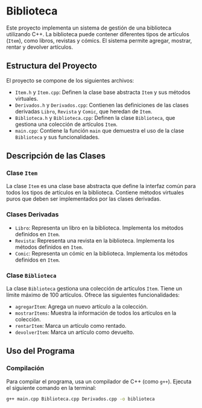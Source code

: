 # Biblioteca

Este proyecto implementa un sistema de gestión de una biblioteca utilizando C++. La biblioteca puede contener diferentes tipos de artículos (`Item`), como libros, revistas y cómics. El sistema permite agregar, mostrar, rentar y devolver artículos.

## Estructura del Proyecto

El proyecto se compone de los siguientes archivos:

- `Item.h` y `Item.cpp`: Definen la clase base abstracta `Item` y sus métodos virtuales.
- `Derivados.h` y `Derivados.cpp`: Contienen las definiciones de las clases derivadas `Libro`, `Revista` y `Comic`, que heredan de `Item`.
- `Biblioteca.h` y `Biblioteca.cpp`: Definen la clase `Biblioteca`, que gestiona una colección de artículos `Item`.
- `main.cpp`: Contiene la función `main` que demuestra el uso de la clase `Biblioteca` y sus funcionalidades.

## Descripción de las Clases

### Clase `Item`

La clase `Item` es una clase base abstracta que define la interfaz común para todos los tipos de artículos en la biblioteca. Contiene métodos virtuales puros que deben ser implementados por las clases derivadas.

### Clases Derivadas

- `Libro`: Representa un libro en la biblioteca. Implementa los métodos definidos en `Item`.
- `Revista`: Representa una revista en la biblioteca. Implementa los métodos definidos en `Item`.
- `Comic`: Representa un cómic en la biblioteca. Implementa los métodos definidos en `Item`.

### Clase `Biblioteca`

La clase `Biblioteca` gestiona una colección de artículos `Item`. Tiene un límite máximo de 100 artículos. Ofrece las siguientes funcionalidades:

- `agregarItem`: Agrega un nuevo artículo a la colección.
- `mostrarItems`: Muestra la información de todos los artículos en la colección.
- `rentarItem`: Marca un artículo como rentado.
- `devolverItem`: Marca un artículo como devuelto.

## Uso del Programa

### Compilación

Para compilar el programa, usa un compilador de C++ (como `g++`). Ejecuta el siguiente comando en la terminal:

```bash
g++ main.cpp Biblioteca.cpp Derivados.cpp -o biblioteca
